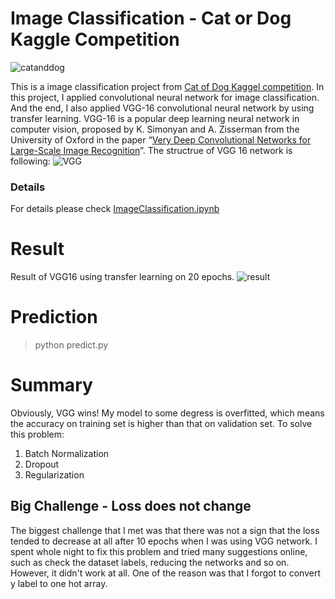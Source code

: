 # Image Classification - Cat or Dog Kaggle Competition

![catanddog](https://storage.googleapis.com/kaggle-competitions/kaggle/3362/media/woof_meow.jpg)

This is a image classification project from [Cat of Dog Kaggel competition](https://www.kaggle.com/c/dogs-vs-cats/overview/description). In this project, I applied convolutional neural network for image classification. And the end, I also applied VGG-16 convolutional neural network by using transfer learning. VGG-16 is a popular deep learning neural network in computer vision, proposed by K. Simonyan and A. Zisserman from the University of Oxford in the paper “[Very Deep Convolutional Networks for Large-Scale Image Recognition](https://arxiv.org/abs/1409.1556)”. The structrue of VGG 16 network is following:
![VGG](https://neurohive.io/wp-content/uploads/2018/11/vgg16-1-e1542731207177.png)

### Details 
For details please check [ImageClassification.ipynb](https://github.com/patrick013/Image-Classification-CNN-and-VGG/blob/master/ImageClassification.ipynb)

# Result 
Result of VGG16 using transfer learning on 20 epochs.
![result](https://raw.githubusercontent.com/patrick013/Image-Classification-CNN-and-VGG/master/pictures/a.png)

# Prediction
> python predict.py

# Summary
Obviously, VGG wins! My model to some degress is overfitted, which means the accuracy on training set is higher than that on validation set. To solve this problem:
1. Batch Normalization
2. Dropout
3. Regularization

## Big Challenge - Loss does not change

The biggest challenge that I met was that there was not a sign that the loss tended to decrease at all after 10 epochs when I was using VGG network. I spent whole night to fix this problem and tried many suggestions online, such as check the dataset labels, reducing the networks and so on. However, it didn't work at all. One of the reason was that I forgot to convert y label to one hot array.
